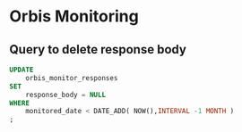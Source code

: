 # Orbis Monitoring

## Query to delete response body

```sql
UPDATE
	orbis_monitor_responses
SET
	response_body = NULL
WHERE
	monitored_date < DATE_ADD( NOW(),INTERVAL -1 MONTH )
;
```
